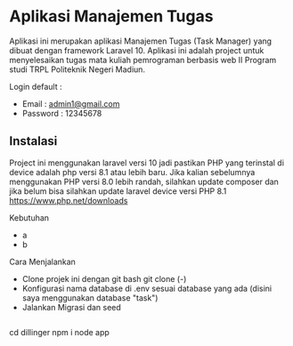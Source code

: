 # Aplikasi Manajemen Tugas

Aplikasi ini merupakan aplikasi Manajemen Tugas (Task Manager) yang dibuat dengan framework Laravel 10. Aplikasi ini adalah project untuk menyelesaikan tugas mata kuliah pemrograman berbasis web II Program studi TRPL Politeknik Negeri Madiun.

Login default : 
- Email : admin1@gmail.com
- Password : 12345678
  
## Instalasi 
Project ini menggunakan laravel versi 10 jadi pastikan PHP yang terinstal di device adalah php versi 8.1 atau lebih baru. Jika kalian sebelumnya menggunakan PHP versi 8.0 lebih randah, silahkan update composer dan jika belum bisa silahkan update laravel device versi PHP 8.1 https://www.php.net/downloads

Kebutuhan
- a
- b
  
Cara Menjalankan 
- Clone projek ini dengan git bash git clone (-)
- Konfigurasi nama database di .env sesuai database yang ada (disini saya menggunakan database "task")
- Jalankan Migrasi dan seed
  ```sh
cd dillinger
npm i
node app
```

